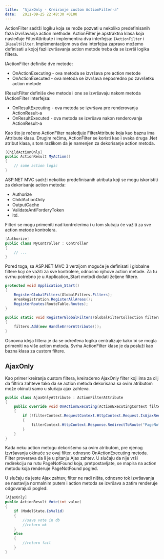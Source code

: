 ```yaml
---
title:  "AjaxOnly - Kreiranje custom ActionFilter-a"
date:   2011-09-25 22:48:30 +0100
---
```


ActionFilter sadrži logiku koja se može pozvati u nekoliko predefinisanih faza izvršavanja action methode. ActionFilter je apstraktna klasa koja nasleđuje FilterAttribute i implementira dva interfejsa: `IActionFilter` i `IResultFilter`. Implementacijom ova dva interfejsa zapravo možemo definisati u kojoj fazi izvršavanja action metode treba da se izvrši logika filtera.

IActionFilter definiše dve metode:

- OnActionExecuting - ova metoda se izvršava pre action metode
- OnActionExecuted - ova metoda se izvršava neposredno po završetku action metode

IResultFilter definiše dve metode i one se izvršavaju nakom metoda IActionFilter interfejsa:

- OnResultExecuting - ova metoda se izvršava pre renderovanja ActionResult-a
- OnResultExecuted - ova metoda se izvršava nakon renderovanja ActionResult-a

Kao što je rečeno ActionFilter nasledjuje FilterAttribute koja kao baznu ima Attribute klasu. Drugim rečima, ActionFilter se koristi kao i svaka druga .Net atribut klasa, s tom razlikom da je namenjen za dekorisanje action metoda.

```csharp
[ChildActionOnly]
public ActionResult MyAction()
{
    // some action logic
}
```

ASP.NET MVC sadrži nekoliko predefinisanih atributa koji se mogu iskoristiti za dekorisanje action metoda:

- Authorize
- ChildActionOnly
- OutputCache
- ValidateAntiForderyToken
- itd.

Filteri se mogu primeniti nad kontrolerima i u tom slučaju će važiti za sve action metode kontrolera.

```csharp
[Authorize]
public class MyController : Controller
{
    // ...
}
```

Pored toga, sa ASP.NET MVC 3 verzijom moguće je definisati i globalne filtere koji će važiti za sve kontrolere, odnosno njihove action metode. Za tu svrhu potrebno je u Application_Start metodi dodati željene filtere.

```csharp
protected void Application_Start()
{
    RegisterGlobalFilters(GlobalFilters.Filters);
    AreaRegistration.RegisterAllAreas();
    RegisterRoutes(RouteTable.Routes);
}
 
public static void RegisterGlobalFilters(GlobalFilterCollection filters)
{
    filters.Add(new HandleErrorAttribute());
}
```

Osnovna ideja filtera je da se određena logika centralizuje kako bi se mogla primeniti na više action metoda. Svrha ActionFilter klase je da posluži kao bazna klasa za custom filtere.

## AjaxOnly

Kao primer kreiranja custom filtera, kreiraćemo AjaxOnly filter koji ima za cilj da filtrira zahteve tako da se action metoda dekorisana sa ovim atributom može okinuti samo u slučaju ajax zahteva.

```csharp
public class AjaxOnlyAttribute : ActionFilterAttribute
{
    public override void OnActionExecuting(ActionExecutingContext filterContext)
    {
        if (!filterContext.RequestContext.HttpContext.Request.IsAjaxRequest())
        {
            filterContext.HttpContext.Response.RedirectToRoute("PageNotFound");
        }
    }
}
```

Kada neku action metogu dekorišemo sa ovim atributom, pre njenog izvršavanja okinuće se ovaj filter, odnosno OnActionExecuting metoda. Filter proverava da li je u pitanju Ajax zahtev. U slučaju da nije vrši redirekciju na rutu PageNotFound koja, pretpostavljate, se mapira na action metodu koja renderuje PageNotFound pogled.

U slučaju da jeste Ajax zahtev, filter ne radi ništa, odnosno tok izvršavanja se nastavlja normalnim putem i action metoda se izvršava a zatim renderuje odgovarajući pogled.

```csharp
[AjaxOnly]
public ActionResult Vote(int value)
{
    if (ModelState.IsValid)
    {
        //save vote in db
        //return ok
    }
    else
    {
        //return fail
    }
}
```
